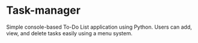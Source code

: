 # Task-manager
Simple console-based To-Do List application using Python. Users can add, view, and delete tasks easily using a menu system.
